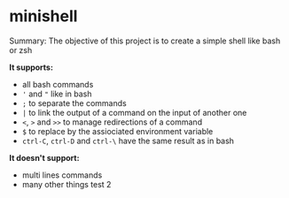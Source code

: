 # minishell
Summary: The objective of this project is to create a simple shell like bash or zsh 

**It supports:** 
* all bash commands
* `'` and `"` like in bash
* `;` to separate the commands
* `|` to link the output of a command on the input of another one
* `<`, `>` and `>>` to manage redirections of a command
* `$` to replace by the assiociated environment variable
* `ctrl-C`, `ctrl-D` and `ctrl-\` have the same result as in bash

**It doesn't support:**
* multi lines commands
* many other things
test 2
